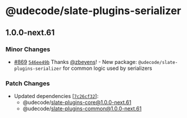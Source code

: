 # @udecode/slate-plugins-serializer

## 1.0.0-next.61
### Minor Changes



- [#869](https://github.com/udecode/slate-plugins/pull/869) [`546ee49b`](https://github.com/udecode/slate-plugins/commit/546ee49b1e22464a8a0c0fad7f254da85bcfde3d) Thanks [@zbeyens](https://github.com/zbeyens)! - New package: `@udecode/slate-plugins-serializer` for common logic used by serializers


### Patch Changes

- Updated dependencies [[`7c26cf32`](https://github.com/udecode/slate-plugins/commit/7c26cf32e8b501d531c6d823ab55bf361e228bc3)]:
  - @udecode/slate-plugins-core@1.0.0-next.61
  - @udecode/slate-plugins-common@1.0.0-next.61
